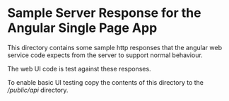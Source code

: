 Sample Server Response for the Angular Single Page App
======================================================

This directory contains some sample http responses that the angular web 
service code expects from the server to support normal behaviour.  

The web UI code is test against these responses.

To enable basic UI testing copy the contents of this directory to the 
*/public/api* directory.